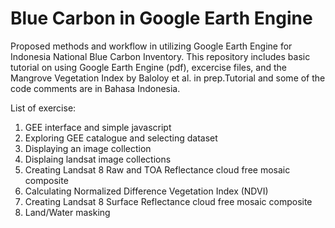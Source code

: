 # Blue Carbon in Google Earth Engine
Proposed methods and workflow in utilizing Google Earth Engine for Indonesia National Blue Carbon Inventory. This repository includes basic tutorial on using Google Earth Engine (pdf), excercise files, and the Mangrove Vegetation Index by Baloloy et al. in prep.Tutorial and some of the code comments are in Bahasa Indonesia.

List of exercise:
1. GEE interface and simple javascript
2. Exploring GEE catalogue and selecting dataset
3. Displaying an image collection
4. Displaing landsat image collections
5. Creating Landsat 8 Raw and TOA Reflectance cloud free mosaic composite
6. Calculating Normalized Difference Vegetation Index (NDVI)
7. Creating Landsat 8 Surface Reflectance cloud free mosaic composite
8. Land/Water masking

